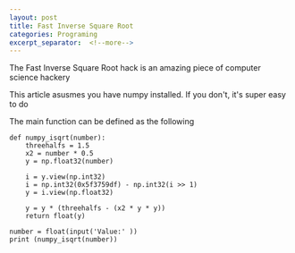 ```yaml
---
layout: post
title: Fast Inverse Square Root
categories: Programing
excerpt_separator:  <!--more-->
---
```


The Fast Inverse Square Root hack is an amazing piece of computer science hackery

This article asusmes you have numpy installed. If you don't, it's super easy to do

The main function can be defined as the following

``` 
def numpy_isqrt(number):
    threehalfs = 1.5
    x2 = number * 0.5
    y = np.float32(number)
    
    i = y.view(np.int32)
    i = np.int32(0x5f3759df) - np.int32(i >> 1)
    y = i.view(np.float32)
    
    y = y * (threehalfs - (x2 * y * y))
    return float(y)

number = float(input('Value:' ))
print (numpy_isqrt(number))
```
